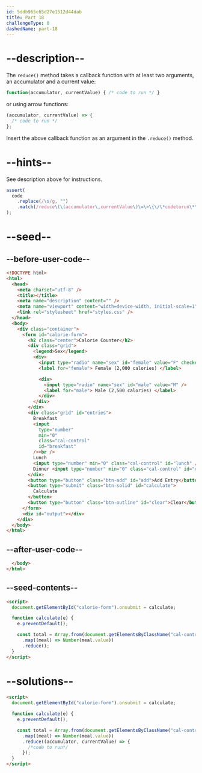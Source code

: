 ```yaml
---
id: 5ddb965c65d27e1512d44dab
title: Part 18
challengeType: 0
dashedName: part-18
---
```


# --description--

The `reduce()` method takes a callback function with at least two arguments, an accumulator and a current value:

```js
function(accumulator, currentValue) { /* code to run */ }
```

or using arrow functions:

```js
(accumulator, currentValue) => {
  /* code to run */
};
```

Insert the above callback function as an argument in the `.reduce()` method.

# --hints--

See description above for instructions.

```js
assert(
  code
    .replace(/\s/g, "")
    .match(/reduce\(\(accumulator\,currentValue\)\=\>\{\/\*codetorun\*\/\}\)/)
);
```

# --seed--

## --before-user-code--

```html
<!DOCTYPE html>
<html>
  <head>
    <meta charset="utf-8" />
    <title></title>
    <meta name="description" content="" />
    <meta name="viewport" content="width=device-width, initial-scale=1" />
    <link rel="stylesheet" href="styles.css" />
  </head>
  <body>
    <div class="container">
      <form id="calorie-form">
        <h2 class="center">Calorie Counter</h2>
        <div class="grid">
          <legend>Sex</legend>
          <div>
            <input type="radio" name="sex" id="female" value="F" checked />
            <label for="female"> Female (2,000 calories) </label>

            <div>
              <input type="radio" name="sex" id="male" value="M" />
              <label for="male"> Male (2,500 calories) </label>
            </div>
          </div>
        </div>
        <div class="grid" id="entries">
          Breakfast
          <input
            type="number"
            min="0"
            class="cal-control"
            id="breakfast"
          /><br />
          Lunch
          <input type="number" min="0" class="cal-control" id="lunch" /><br />
          Dinner <input type="number" min="0" class="cal-control" id="dinner" />
        </div>
        <button type="button" class="btn-add" id="add">Add Entry</button>
        <button type="submit" class="btn-solid" id="calculate">
          Calculate
        </button>
        <button type="button" class="btn-outline" id="clear">Clear</button>
      </form>
      <div id="output"></div>
    </div>
  </body>
</html>
```

## --after-user-code--

```html
  </body>
</html>
```

## --seed-contents--

```html
<script>
  document.getElementById("calorie-form").onsubmit = calculate;

  function calculate(e) {
    e.preventDefault();

    const total = Array.from(document.getElementsByClassName("cal-control"))
      .map((meal) => Number(meal.value))
      .reduce();
  }
</script>
```

# --solutions--

```html
<script>
  document.getElementById("calorie-form").onsubmit = calculate;

  function calculate(e) {
    e.preventDefault();

    const total = Array.from(document.getElementsByClassName("cal-control"))
      .map((meal) => Number(meal.value))
      .reduce((accumulator, currentValue) => {
        /*code to run*/
      });
  }
</script>
```
